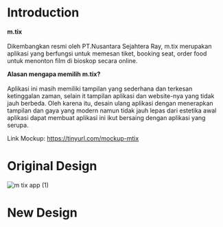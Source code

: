 # Introduction
**m.tix**<br><br>
Dikembangkan resmi oleh PT.Nusantara Sejahtera Ray, m.tix merupakan aplikasi yang berfungsi untuk memesan tiket, booking seat, order food untuk menonton film di bioskop secara online.<br>

**Alasan mengapa memilih m.tix?**<br><br>
Aplikasi ini masih memiliki tampilan yang sederhana dan terkesan ketinggalan zaman, selain it tampilan aplikasi dan website-nya yang tidak jauh berbeda. Oleh karena itu, desain ulang aplikasi dengan menerapkan tampilan dan gaya yang modern namun tidak jauh lepas dari estetika awal aplikasi dapat membuat aplikasi ini ikut bersaing dengan aplikasi yang serupa.<br>

Link Mockup:
https://tinyurl.com/mockup-mtix

# Original Design
![m tix app (1)](https://github.com/iamrazes/mockup-m.tix/assets/71701718/8aeee3e6-e757-4fb9-9ddc-f1e5ccdf94b1)

# New Design
